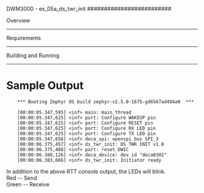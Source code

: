 DWM3000 - ex_05a_ds_twr_init
#########################

Overview
********

Requirements
************

Building and Running
********************

Sample Output
=============
```
    *** Booting Zephyr OS build zephyr-v2.5.0-1675-gd6567ad494a0  ***

    [00:00:05.347,595] <inf> main: main_thread  
    [00:00:05.347,625] <inf> port: Configure WAKEUP pin  
    [00:00:05.347,625] <inf> port: Configure RESET pin  
    [00:00:05.347,625] <inf> port: Configure RX LED pin  
    [00:00:05.347,625] <inf> port: Configure TX LED pin  
    [00:00:05.347,656] <inf> deca_spi: openspi bus SPI_3  
    [00:00:06.375,457] <inf> ds_twr_init: DS TWR INIT v1.0  
    [00:00:06.375,488] <inf> port: reset_DWIC  
    [00:00:06.380,126] <inf> deca_device: dev_id "deca0302"  
    [00:00:06.383,666] <inf> ds_twr_init: Initiator ready  
```

In addition to the above RTT console output, the LEDs will blink.  
Red   -- Send  
Green -- Receive  
